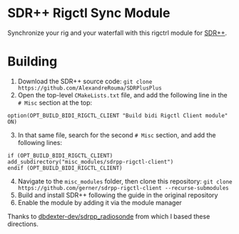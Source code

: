 # SDR++ Rigctl Sync Module

Synchronize your rig and your waterfall with this rigctrl module for [SDR++](https://github.com/AlexandreRouma/SDRPlusPlus).

# Building

1. Download the SDR++ source code: `git clone https://github.com/AlexandreRouma/SDRPlusPlus`
2. Open the top-level `CMakeLists.txt` file, and add the following line in the
   `# Misc` section at the top:
```
option(OPT_BUILD_BIDI_RIGCTL_CLIENT "Build bidi Rigctl Client module" ON)
```
3. In that same file, search for the second `# Misc` section, and add the
   following lines:
```
if (OPT_BUILD_BIDI_RIGCTL_CLIENT)
add_subdirectory("misc_modules/sdrpp-rigctl-client")
endif (OPT_BUILD_BIDI_RIGCTL_CLIENT)
```
4. Navigate to the `misc_modules` folder, then clone this repository: `git clone https://github.com/gerner/sdrpp-rigctl-client --recurse-submodules`
5. Build and install SDR++ following the guide in the original repository
6. Enable the module by adding it via the module manager

Thanks to [dbdexter-dev/sdrpp_radiosonde](https://github.com/dbdexter-dev/sdrpp_radiosonde/tree/master) from which I based these directions.
